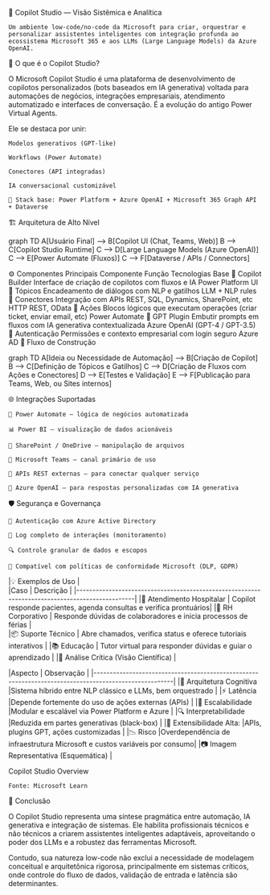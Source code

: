🧠 Copilot Studio — Visão Sistêmica e Analítica

    Um ambiente low-code/no-code da Microsoft para criar, orquestrar e personalizar assistentes inteligentes com integração profunda ao ecossistema Microsoft 365 e aos LLMs (Large Language Models) da Azure OpenAI.

📌 O que é o Copilot Studio?

O Microsoft Copilot Studio é uma plataforma de desenvolvimento de copilotos personalizados (bots baseados em IA generativa) voltada para automações de negócios, integrações empresariais, atendimento automatizado e interfaces de conversação. É a evolução do antigo Power Virtual Agents.

Ele se destaca por unir:

    Modelos generativos (GPT-like)

    Workflows (Power Automate)

    Conectores (API integradas)

    IA conversacional customizável

    🧩 Stack base: Power Platform + Azure OpenAI + Microsoft 365 Graph API + Dataverse

🏗️ Arquitetura de Alto Nível

graph TD
A[Usuário Final] --> B[Copilot UI (Chat, Teams, Web)]
B --> C[Copilot Studio Runtime]
C --> D[Large Language Models (Azure OpenAI)]
C --> E[Power Automate (Fluxos)]
C --> F[Dataverse / APIs / Connectors]

⚙️ Componentes Principais
Componente	Função	Tecnologias Base
🤖 Copilot Builder	Interface de criação de copilotos com fluxos e IA	Power Platform UI
🧭 Tópicos	Encadeamento de diálogos com NLP e gatilhos	LLM + NLP rules
🔌 Conectores	Integração com APIs REST, SQL, Dynamics, SharePoint, etc	HTTP REST, OData
🧬 Ações	Blocos lógicos que executam operações (criar ticket, enviar email, etc)	Power Automate
🧠 GPT Plugin	Embutir prompts em fluxos com IA generativa contextualizada	Azure OpenAI (GPT-4 / GPT-3.5)
🔐 Autenticação	Permissões e contexto empresarial com login seguro	Azure AD
🧭 Fluxo de Construção

graph TD
A[Ideia ou Necessidade de Automação] --> B[Criação de Copilot]
B --> C[Definição de Tópicos e Gatilhos]
C --> D[Criação de Fluxos com Ações e Conectores]
D --> E[Testes e Validação]
E --> F[Publicação para Teams, Web, ou Sites internos]

🌐 Integrações Suportadas

    🔄 Power Automate — lógica de negócios automatizada

    📊 Power BI — visualização de dados acionáveis

    📁 SharePoint / OneDrive — manipulação de arquivos

    💬 Microsoft Teams — canal primário de uso

    📡 APIs REST externas — para conectar qualquer serviço

    🧠 Azure OpenAI — para respostas personalizadas com IA generativa

🛡️ Segurança e Governança

    🔐 Autenticação com Azure Active Directory

    📜 Log completo de interações (monitoramento)

    🔍 Controle granular de dados e escopos

    🧭 Compatível com políticas de conformidade Microsoft (DLP, GDPR)

|💡 Exemplos de Uso                                                                              |    
|Caso	                    | Descrição                                                          |
|------------------------------------------------------------------------------------------------|
|🏥 Atendimento Hospitalar	| Copilot responde pacientes, agenda consultas e verifica prontuários|
|🏢 RH Corporativo	        | Responde dúvidas de colaboradores e inicia processos de férias     |          
|📦 Suporte Técnico	        | Abre chamados, verifica status e oferece tutoriais interativos     |
|📚 Educação	            | Tutor virtual para responder dúvidas e guiar o aprendizado         |
|🧪 Análise Crítica (Visão Científica)                                                           |

|Aspecto	                | Observação                                                               |
|------------------------------------------------------------------------------------------------------|
|🧠 Arquitetura Cognitiva	|Sistema híbrido entre NLP clássico e LLMs, bem orquestrado                |
|⚡ Latência	            |Depende fortemente do uso de ações externas (APIs)                        |
|🎯 Escalabilidade	        |Modular e escalável via Power Platform e Azure                            |
|🔍 Interpretabilidade	    |Reduzida em partes generativas (black-box)                                |
|🧩 Extensibilidade	Alta:   |APIs, plugins GPT, ações customizadas                                     |
|📉 Risco	                |Overdependência de infraestrutura Microsoft e custos variáveis por consumo|
|📷 Imagem Representativa (Esquemática)                                                                |

Copilot Studio Overview

    Fonte: Microsoft Learn

🧠 Conclusão

O Copilot Studio representa uma síntese pragmática entre automação, IA generativa e integração de sistemas. Ele habilita profissionais técnicos e não técnicos a criarem assistentes inteligentes adaptáveis, aproveitando o poder dos LLMs e a robustez das ferramentas Microsoft.

Contudo, sua natureza low-code não exclui a necessidade de modelagem conceitual e arquitetônica rigorosa, principalmente em sistemas críticos, onde controle do fluxo de dados, validação de entrada e latência são determinantes.
